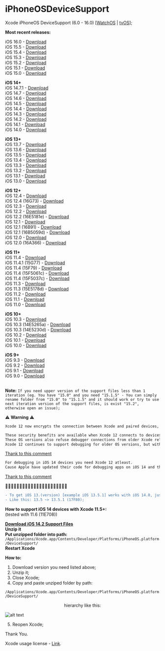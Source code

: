 # iPhoneOSDeviceSupport
Xcode iPhoneOS DeviceSupport (6.0 - 16.0)
[[WatchOS](https://github.com/filsv/watchOSDeviceSupport) | [tvOS](https://github.com/filsv/TVOSDeviceSupport)];

**Most recent releases:**</br>

iOS 16.0 - [Download](/16.0.zip) </br>
iOS 15.5 - [Download](/15.5.zip) </br>
iOS 15.4 - [Download](/15.4.zip) </br>
iOS 15.3 - [Download](/15.3.zip) </br>
iOS 15.2 - [Download](/15.2.zip) </br>
iOS 15.1 - [Download](/15.1.zip) </br>
iOS 15.0 - [Download](/15.0.zip) </br>

**iOS 14+**</br>
iOS 14.7.1 - [Download](/14.7.1.zip) </br>
iOS 14.7 - [Download](/14.7.zip) </br>
iOS 14.6 - [Download](/14.6.zip) </br>
iOS 14.5 - [Download](/14.5.zip) </br>
iOS 14.4 - [Download](/14.4.zip) </br>
iOS 14.3 - [Download](/14.3.zip) </br>
iOS 14.2 - [Download](/14.2.zip) </br>
iOS 14.1 - [Download](/14.1.zip) </br>
iOS 14.0 - [Download](/14.0.zip) </br>

**iOS 13+**</br>
iOS 13.7 - [Download](/13.7.zip) </br>
iOS 13.6 - [Download](/13.6.zip) </br>
iOS 13.5 - [Download](/13.5.zip) </br>
iOS 13.4 - [Download](/13.4.zip) </br>
iOS 13.3 - [Download](/13.3.zip) </br>
iOS 13.2 - [Download](/13.2.zip) </br>
iOS 13.1 - [Download](/13.1.zip) </br>
iOS 13.0 - [Download](/13.0.zip) </br>

**iOS 12+**</br>
iOS 12.4 - [Download](/12.4.zip) </br>
iOS 12.4 (16G73) - [Download](/12.4%20(16G73).zip) </br>
iOS 12.3 - [Download](/12.3.zip) </br>
iOS 12.2 - [Download](/12.2.zip) </br>
iOS 12.2 (16E5181e) - [Download](/12.1%20(16B91).zip) </br>
iOS 12.1 - [Download](/12.1.zip) </br>
iOS 12.1 (16B91) - [Download](/12.1%20(16B91).zip) </br>
iOS 12.1 (16B5059d) - [Download](/12.1%20(16B5059d).zip) </br>
iOS 12.0 - [Download](/12.0.zip) </br>
iOS 12.0 (16A366) - [Download](/12.0%20(16A366).zip) </br>

**iOS 11+**</br>
iOS 11.4 - [Download](/11.4.zip) </br>
iOS 11.4.1 (15G77) - [Download](/11.4.1%20(15G77).zip) </br>
iOS 11.4 (15F79) - [Download](/11.4%20(15F79).zip) </br>
iOS 11.4 (15F5061c) - [Download](/11.4%20(15F5061c).zip) </br>
iOS 11.4 (15F5037c) - [Download](/11.4%20(15F5037c).zip) </br>
iOS 11.3 - [Download](/11.3.zip) </br>
iOS 11.3 (15E5178d) - [Download](/11.3%20(15E5178d).zip) </br>
iOS 11.2 - [Download](/11.2.zip) </br>
iOS 11.1 - [Download](/11.1.zip) </br>
iOS 11.0 - [Download](/11.0.zip) </br>

**iOS 10+**</br>
iOS 10.3 - [Download](/10.3.zip) </br>
iOS 10.3 (14E5265a) - [Download](/10.3%20(14E5265a).zip) </br>
iOS 10.3 (14E5230d) - [Download](/10.3%20(14E5230d).zip) </br>
iOS 10.2 - [Download](/10.2.zip) </br>
iOS 10.1 - [Download](/10.1.zip) </br>
iOS 10.0 - [Download](/10.0.zip) </br>


**iOS 9+**</br>
iOS 9.3 - [Download](/9.3.zip) </br>
iOS 9.2 - [Download](/9.2.zip) </br>
iOS 9.1 - [Download](/9.1.zip) </br>
iOS 9.0 - [Download](/9.0.zip) </br>
</br>

**Note:**
`
If you need upper version of the support files less than 1 iteration (eg. You have "15.0" and you need "15.1.5" - You can simply rename folder from "15.0" to "15.1.5" and it should work or try to use next iteration version of the support files, is exist "15.2", otherwise open an issue);
`

⚠️  **Warning** ⚠️
</br>
```diff
Xcode 12 now encrypts the connection between Xcode and paired devices, protecting against an attacker in a privileged network position executing arbitrary code on connected iOS, iPadOS, watchOS, or tvOS devices during a remote debug session. (60386733)

These security benefits are available when Xcode 12 connects to devices running iOS 14, iPadOS 14, watchOS 7, tvOS 14, or later versions. 
These OS versions also refuse debugger connections from older Xcode releases. 
Xcode 12 continues to support debugging for older OS versions, but without the new encryption. 
```
[Thank to this comment](https://github.com/filsv/iPhoneOSDeviceSupport/issues/69#issuecomment-694508149) </br>

```diff
For debugging in iOS 14 devices you need Xcode 12 atleast. 
Cause Apple have updated their code for debugging apps on iOS 14 and that is not compatible on older version of Xcode.
```
[Thank to this comment](https://github.com/filsv/iPhoneOSDeviceSupport/issues/76#issuecomment-735321146)

🚩🚩🚩🚩🚩🚩🚩🚩🚩🚩🚩🚩🚩🚩🚩🚩🚩🚩🚩🚩🚩🚩
```diff
- To get iOS 13.(version) [example iOS 13.5.1] works with iOS 14.0, just rename a folder.
- Like this: 13.5 ~> 13.5.1 (17F80);
```

**How to support iOS 14 devices with Xcode 11.5+:**</br> (tested with 11.6 (11E708))

**[Download iOS 14.2 Support Files](/14.2.zip)** </br>
**Unzip it**</br>
**Put unzipped folder into path:**</br>
```/Applications/Xcode.app/Contents/Developer/Platforms/iPhoneOS.platform/DeviceSupport/```</br>
**Restart Xcode**</br>

**How to:**

1) Download version you need listed above;
2) Unzip it;
3) Close Xcode;
4) Copy and paste unziped folder by path:

```/Applications/Xcode.app/Contents/Developer/Platforms/iPhoneOS.platform/DeviceSupport/```

<p align="center">hierarchy like this:</p>

![alt text](/Screen%20Shot%202019-08-02%20at%2015.09.55.png)

5) Reopen Xcode;

Thank You.

Xcode usage license - [Link](https://www.apple.com/legal/sla/docs/xcode.pdf).
